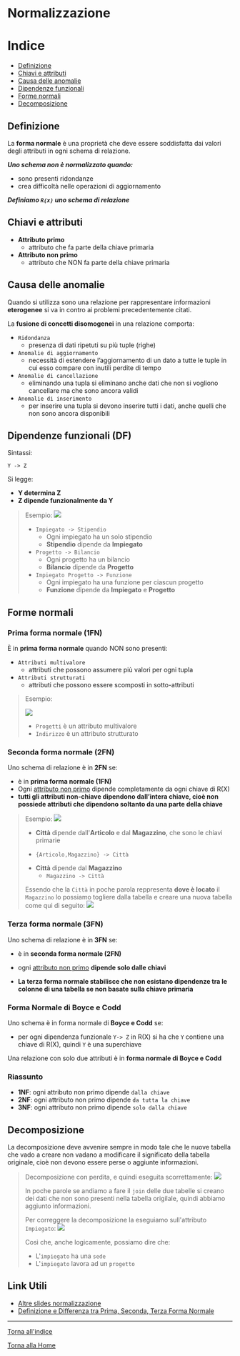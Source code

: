 # Normalizzazione


# Indice 
* [Definizione](#definizione)
* [Chiavi e attributi](#chiavi-e-attributi)
* [Causa delle anomalie](#causa-delle-anomalie)
* [Dipendenze funzionali](#dipendenze-funzionali)
* [Forme normali](#forme-normali)
* [Decomposizione](#decomposizione)





## Definizione
La **forma normale** è una proprietà che deve essere soddisfatta dai valori degli attributi in ogni schema di relazione.

***Uno schema non è normalizzato quando:***
* sono presenti ridondanze
* crea difficoltà nelle operazioni di aggiornamento

***Definiamo `R(x)` uno schema di relazione***


## Chiavi e attributi
* **Attributo primo**
    - attributo che fa parte della chiave primaria
* **Attributo non primo**
    - attributo che NON fa parte della chiave primaria

## Causa delle anomalie

Quando si utilizza sono una relazione per rappresentare informazioni **eterogenee** si va in contro ai problemi precedentemente citati.

La **fusione di concetti disomogenei** in una relazione comporta:
* `Ridondanza`
    - presenza di dati ripetuti su più tuple (righe) 
* `Anomalie di aggiornamento`
    -  necessità di estendere l’aggiornamento di un dato a tutte le tuple in cui esso compare con inutili perdite di tempo
* `Anomalie di cancellazione`
    - eliminando una tupla si eliminano anche dati che non si vogliono cancellare ma che sono ancora validi
* `Anomalie di inserimento`
    - per inserire una tupla si devono inserire tutti i dati, anche quelli che non sono ancora disponibili

## Dipendenze funzionali (DF)
Sintassi:

`Y -> Z`

Si legge: 
* **Y determina Z**
* **Z dipende funzionalmente da Y**

> Esempio:
> ![](/img/esempio_dipendenza.png)
>
>* `Impiegato -> Stipendio`
>   - Ogni impiegato ha un solo stipendio
>   - **Stipendio** dipende da **Impiegato**
>* `Progetto -> Bilancio`
>   - Ogni progetto ha un bilancio
>   - **Bilancio** dipende da **Progetto**
>* `Impiegato Progetto -> Funzione`
>   - Ogni impiegato ha una funzione per ciascun progetto
>   - **Funzione** dipende da **Impiegato** e **Progetto**



## Forme normali

### Prima forma normale (1FN)
È in **prima forma normale** quando NON sono presenti:
* `Attributi multivalore`
    - attributi che possono assumere più valori per ogni tupla
* `Attributi strutturati`
    - attributi che possono essere scomposti in sotto-attributi

> Esempio:
>
> ![](/img/1fn.png)
>
> * `Progetti` è un attributo multivalore
> * `Indirizzo` è un attributo strutturato

### Seconda forma normale (2FN)

Uno schema di relazione è in **2FN** se:
* è in **prima forma normale (1FN)**
* Ogni [attributo non primo](#chiavi-e-attributi) dipende completamente da ogni chiave di R(X)
* **tutti gli attributi non-chiave dipendono dall’intera chiave, cioè non possiede attributi che dipendono soltanto da una parte della chiave**

> Esempio:
> ![](/img/2fn.png)
>
>*  **Città** dipende dall'**Articolo** e dal **Magazzino**, che sono le chiavi primarie
>   - `{Articolo,Magazzino} -> Città`
> * **Città** dipende dal **Magazzino**
>   - `Magazzino -> Città`
>
> Essendo che la `Città` in poche parola reppresenta **dove è locato** il `Magazzino` lo possiamo togliere dalla tabella e creare una nuova tabella come qui di seguito:
> ![](img/2fn_vero.png)

### Terza forma normale (3FN)
Uno schema di relazione è in **3FN** se:
* è in **seconda forma normale (2FN)**
* ogni [attributo non primo](#chiavi-e-attributi) **dipende solo dalle chiavi**

* **La terza forma normale stabilisce che non esistano dipendenze tra le colonne di una tabella se non basate sulla chiave primaria**


### Forma Normale di Boyce e Codd
Uno schema è in forma normale di **Boyce e Codd** se:
* per ogni dipendenza funzionale `Y-> Z` in R(X) si ha che `Y` contiene una chiave di R(X), quindi `Y` è una superchiave


Una relazione con solo due attributi è in **forma normale di Boyce e Codd**

### Riassunto
* **1NF**: ogni attributo non primo dipende `dalla chiave`
*  **2NF**: ogni attributo non primo dipende `da tutta la chiave`
* **3NF**: ogni attributo non primo dipende `solo dalla chiave`




## Decomposizione
La decomposizione deve avvenire sempre in modo tale che le nuove tabella che vado a creare non vadano a modificare il significato della tabella originale, cioè non devono essere perse o aggiunte informazioni.

> Decomposizione con perdita, e quindi eseguita scorrettamente:
> ![](/img/decomposizione_perdita.png)
>
> In poche parole se andiamo a fare il `join` delle due tabelle si creano dei dati che non sono presenti nella tabella origilale, quindi abbiamo aggiunto informazioni.
>
> Per correggere la decomposizione la eseguiamo sull'attributo `Impiegato`:
> ![](/img/decomposizione_corretta.png)
>
> Così che, anche logicamente, possiamo dire che:
> * L'`impiegato` ha una `sede`
> * L'`impiegato` lavora ad un `progetto`


## Link Utili
* [Altre slides normalizzazione](http://www.prof.accarino.altervista.org/DataBase/Normalizzazione.pdf)
* [Definizione e Differenza tra Prima, Seconda, Terza Forma Normale](https://vitolavecchia.altervista.org/definizione-e-differenza-tra-prima-seconda-terza-forma-normale/)


---

[Torna all'indice](#indice)

[Torna alla Home](/README.md)
